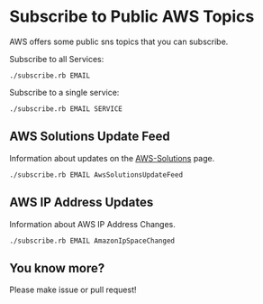 # Subscribe to Public AWS Topics

AWS offers some public sns topics that you can subscribe.

Subscribe to all Services:

	./subscribe.rb EMAIL

Subscribe to a single service:

	./subscribe.rb EMAIL SERVICE

## AWS Solutions Update Feed

Information about updates on the [AWS-Solutions](https://aws.amazon.com/de/solutions/) page.

	./subscribe.rb EMAIL AwsSolutionsUpdateFeed

## AWS IP Address Updates

Information about AWS IP Address Changes.

	./subscribe.rb EMAIL AmazonIpSpaceChanged

## You know more?

Please make issue or pull request!
